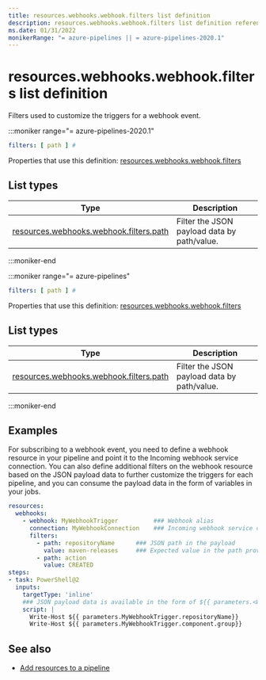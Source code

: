 ```yaml
---
title: resources.webhooks.webhook.filters list definition
description: resources.webhooks.webhook.filters list definition reference.
ms.date: 01/31/2022
monikerRange: "= azure-pipelines || = azure-pipelines-2020.1"
---
```


# resources.webhooks.webhook.filters list definition


Filters used to customize the triggers for a webhook event.


:::moniker range="= azure-pipelines-2020.1"

<!-- :::api-definition signature="webhookFilters[webhookFilter]" version="azure-pipelines-2020.1"::: -->

```yaml
filters: [ path ] # 
```


Properties that use this definition: [resources.webhooks.webhook.filters](resources-webhooks-webhook.md)

## List types

| Type     | Description |
|----------|-------------|
| [resources.webhooks.webhook.filters.path](resources-webhooks-webhook-filters-path.md) | Filter the JSON payload data by path/value. |

<!-- :::api-definition-end::: -->

:::moniker-end

:::moniker range="= azure-pipelines"

<!-- :::api-definition signature="webhookFilters[webhookFilter]" version="azure-pipelines"::: -->

```yaml
filters: [ path ] # 
```


Properties that use this definition: [resources.webhooks.webhook.filters](resources-webhooks-webhook.md)

## List types

| Type     | Description |
|----------|-------------|
| [resources.webhooks.webhook.filters.path](resources-webhooks-webhook-filters-path.md) | Filter the JSON payload data by path/value. |

<!-- :::api-definition-end::: -->

:::moniker-end


<!-- Remarks -->


## Examples

For subscribing to a webhook event, you need to define a webhook resource in your pipeline and point it to the Incoming webhook service connection. You can also define additional filters on the webhook resource based on the JSON payload data to further customize the triggers for each pipeline, and you can consume the payload data in the form of variables in your jobs.

```yaml
resources:
  webhooks:
    - webhook: MyWebhookTrigger          ### Webhook alias
      connection: MyWebhookConnection    ### Incoming webhook service connection
      filters:
        - path: repositoryName      ### JSON path in the payload
          value: maven-releases     ### Expected value in the path provided
        - path: action
          value: CREATED
steps:
- task: PowerShell@2
  inputs:
    targetType: 'inline'
    ### JSON payload data is available in the form of ${{ parameters.<WebhookAlias>.<JSONPath>}}
    script: |
      Write-Host ${{ parameters.MyWebhookTrigger.repositoryName}}
      Write-Host ${{ parameters.MyWebhookTrigger.component.group}}
```


## See also

- [Add resources to a pipeline](/azure/devops/pipelines/process/resources)
